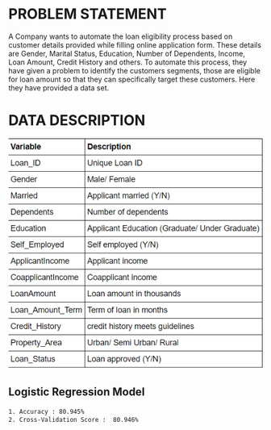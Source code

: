 # PROBLEM STATEMENT

A Company wants to automate the loan eligibility process based on customer details provided while filling online application form. These details are Gender, Marital Status, Education, Number of Dependents, Income, Loan Amount, Credit History and others. To automate this process, they have given a problem to identify the customers segments, those are eligible for loan amount so that they can specifically target these customers. Here they have provided a data set.


# DATA DESCRIPTION

![alt_text](data_description.png)

## Logistic Regression Model

    1. Accuracy : 80.945%
    2. Cross-Validation Score :  80.946%


